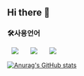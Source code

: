 ## Hi there 👋

<!--
**jsm0325/jsm0325** is a ✨ _special_ ✨ repository because its `README.md` (this file) appears on your GitHub profile.

Here are some ideas to get you started:

- 🔭 I’m currently working on ...
- 🌱 I’m currently learning ...
- 👯 I’m looking to collaborate on ...
- 🤔 I’m looking for help with ...
- 💬 Ask me about ...
- 📫 How to reach me: ...
- 😄 Pronouns: ...
- ⚡ Fun fact: ...
-->
<h3>🛠사용언어</h3>
<div>
<img src="https://img.shields.io/badge/Unity-007396?style=flat-square&logo=Unity&logoColor=white" style="height : auto; margin-left : 10px; margin-right : 10px;"/></a>&nbsp;
<img src="https://img.shields.io/badge/C++-6DB33F?style=flat-square&logo=C%2B%2B&logoColor=white" style="height : auto; margin-left : 10px; margin-right : 10px;"/></a>&nbsp;
<img src="https://img.shields.io/badge/Python-6DB33F?style=flat-square&logo=python&logoColor=white" style="height : auto; margin-left : 10px; margin-right : 10px;"/></a>&nbsp;
</div>

[![Anurag's GitHub stats](https://github-readme-stats.vercel.app/api?username=jsm0325)](https://github.com/anuraghazra/github-readme-stats)
